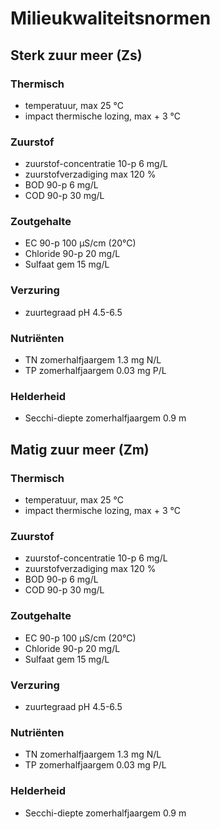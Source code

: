 # Milieukwaliteitsnormen
## Sterk zuur meer (Zs)
### Thermisch
- temperatuur, max 25 °C
- impact thermische lozing, max + 3 °C
### Zuurstof
- zuurstof-concentratie 10-p 6 mg/L
- zuurstofverzadiging max 120 %
- BOD 90-p 6 mg/L
- COD 90-p 30 mg/L
### Zoutgehalte
- EC 90-p 100 µS/cm (20°C)
- Chloride 90-p 20 mg/L
- Sulfaat gem 15 mg/L
### Verzuring
- zuurtegraad pH 4.5-6.5
### Nutriënten
- TN zomerhalfjaargem 1.3 mg N/L
- TP zomerhalfjaargem 0.03 mg P/L
### Helderheid
- Secchi-diepte zomerhalfjaargem 0.9 m

## Matig zuur meer (Zm)
### Thermisch
- temperatuur, max 25 °C
- impact thermische lozing, max + 3 °C
### Zuurstof
- zuurstof-concentratie 10-p 6 mg/L
- zuurstofverzadiging max 120 %
- BOD 90-p 6 mg/L
- COD 90-p 30 mg/L
### Zoutgehalte
- EC 90-p 100 µS/cm (20°C)
- Chloride 90-p 20 mg/L
- Sulfaat gem 15 mg/L
### Verzuring
- zuurtegraad pH 4.5-6.5
### Nutriënten
- TN zomerhalfjaargem 1.3 mg N/L
- TP zomerhalfjaargem 0.03 mg P/L
### Helderheid
- Secchi-diepte zomerhalfjaargem 0.9 m
